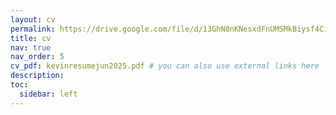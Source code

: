 ```yaml
---
layout: cv
permalink: https://drive.google.com/file/d/13GhN8nKNesxdFnUMSMkBiysf4CiwLGfK/view?usp=share_link #/assets/pdf/
title: cv
nav: true
nav_order: 5
cv_pdf: kevinresumejun2025.pdf # you can also use external links here
description: 
toc:
  sidebar: left
---
```

